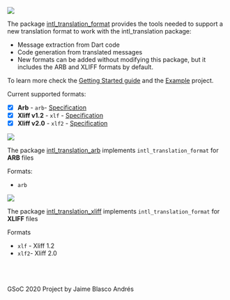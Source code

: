 <a href="https://github.com/jamesblasco/intl_translation_format/tree/master/intl_translation_format"><img src="https://github.com/jamesblasco/intl_translation_format/blob/master/intl_translation_format/image_header.jpg?raw" /><a/>



The package [intl_translation_format](https://github.com/jamesblasco/intl_translation_format/tree/master/intl_translation_format) provides the tools needed to support a new translation format to work with the intl_translation package: 

- Message extraction from Dart code
- Code generation from translated messages 
- New formats can be added without modifying this package, but it includes the ARB and XLIFF formats by default.

To learn more check the [Getting Started guide](https://github.com/jamesblasco/intl_translation_format#getting-started) and the [Example](https://github.com/jamesblasco/intl_translation_format/tree/master/intl_translation_format/example) project.


Current supported formats:

- [X] **Arb** - `arb`- [Specification](https://github.com/google/app-resource-bundle)
- [X] **Xliff v1.2** - `xlf` - [Specification](http://docs.oasis-open.org/xliff/v1.2/os/xliff-core.html)
- [X] **Xliff v2.0** - `xlf2` - [Specification](http://docs.oasis-open.org/xliff/xliff-core/v2.0/xliff-core-v2.0.html)

<a href="https://github.com/jamesblasco/intl_translation_format/tree/master/intl_translation_arb"><img src="https://github.com/jamesblasco/intl_translation_format/blob/master/intl_translation_arb/image_header.jpg?raw" /><a/>


The package [intl_translation_arb](https://github.com/jamesblasco/intl_translation_format/tree/master/intl_translation_arb) implements `intl_translation_format` for **ARB** files

Formats:
- `arb`

<a href="https://github.com/jamesblasco/intl_translation_format/tree/master/intl_translation_xliff"><img src="https://github.com/jamesblasco/intl_translation_format/blob/master/intl_translation_xliff/image_header.jpg?raw" /><a/>

The package [intl_translation_xliff](https://github.com/jamesblasco/intl_translation_format/tree/master/intl_translation_xliff) implements `intl_translation_format` for **XLIFF** files

Formats 
- `xlf` - Xliff 1.2
- `xlf2`- Xliff 2.0

<br><br><br>
GSoC 2020 Project by Jaime Blasco Andrés

